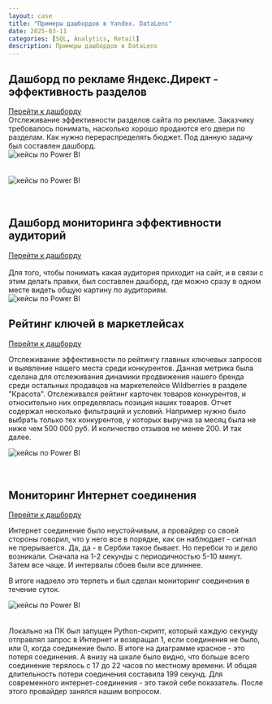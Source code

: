 ```yaml
---
layout: case
title: "Примеры дашбордов в Yandex. DataLens"
date: 2025-03-11
categories: [SQL, Analytics, Retail]
description: Примеры дашбордов в DataLens
---
```


## Дашборд по рекламе Яндекс.Директ - эффективность разделов

<a href="https://datalens.yandex.cloud/aez9awcksj96x?state=d99f4d47530&_no_controls=1">
          Перейти к дашборду</a>
<br>
Отслеживание эффективности разделов сайта по рекламе. Заказчику требовалось понимать, насколько хорошо продаются его двери по разделам. Как нужно перераспределять бюджет. Под данную задачу был составлен дашборд. 

   <div class="case-image">
      <img src="{{ site.baseurl }}/assets/images/case9_1.png" alt="кейсы по Power BI" class="img-fluid">
    </div>
<br>
<br>
   <div class="case-image">
      <img src="{{ site.baseurl }}/assets/images/case9_2.png" alt="кейсы по Power BI" class="img-fluid">
    </div>
<br>
<br>


## Дашборд мониторинга эффективности аудиторий

<a href="https://datalens.yandex.cloud/aez9awcksj96x">
          Перейти к дашборду</a>
<br>
<br>
Для того, чтобы понимать какая аудитория приходит на сайт, и в связи с этим делать правки, был составлен дашборд, где можно сразу в одном месте видеть общую картину по аудиториям. 
   <div class="case-image">
      <img src="{{ site.baseurl }}/assets/images/case9_4.png" alt="кейсы по Power BI" class="img-fluid">
    </div>


## Рейтинг ключей в маркетлейсах

<a href="https://datalens.yandex.cloud/788k5tif5tngu?_no_controls=1">
          Перейти к дашборду</a>
<br>

Отслеживание эффективности по рейтингу главных ключевых запросов и выявление нашего места среди конкурентов. Данная метрика была сделана для отслеживания динамики продвижения нашего бренда среди остальных продавцов на маркетелейсе Wildberries в разделе "Красота". Отслеживался рейтинг карточек товаров конкурентов, и относительно них определялась позиция наших товаров. Отчет содержал несколько фильтраций и условий. Например нужно было выбрать только тех конкурентов, у которых выручка за месяц была не ниже чем 500 000 руб. И количество отзывов не менее 200. И так далее. 


   <div class="case-image">
      <img src="{{ site.baseurl }}/assets/images/case9_3.png" alt="кейсы по Power BI" class="img-fluid">
    </div>
<br>
<br>

## Мониторинг Интернет соединения
<a href="https://datalens.yandex.cloud/4mtbyn513gc2r" >
          Перейти к дашборду</a>

Интернет соединение было неустойчивым, а провайдер со своей стороны говорил, что у него все в порядке, как он наблюдает - сигнал не прерывается. Да, да - в Сербии такое бывает. Но перебои то и дело возникали. Сначала на 1-2 секунды с периодичностью 5-10 минут. Затем все чаще. И интервалы сбоев были все длиннее. 

В итоге надоело это терпеть и был сделан мониторинг соединения в течение суток. 

   <div class="case-image">
      <img src="{{ site.baseurl }}/assets/images/case9_5.png" alt="кейсы по Power BI" class="img-fluid">
    </div>
<br>
<br>
Локально на ПК был запущен Python-скрипт, который каждую секунду отправлял запрос в Интернет и возвращал 1, если соединения не было, или 0, когда соединение было. В итоге на диаграмме красное - это потеря соединения. А внизу на шкале было видно, что больше всего соединение терялось с 17 до 22 часов по местному времени. И общая длительность потери соединения составила 199 секунд. Для современного интернет-соединения - это такой себе показатель. 
После этого провайдер занялся нашим вопросом. 



